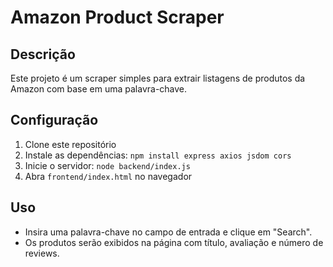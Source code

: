 # Amazon Product Scraper

## Descrição
Este projeto é um scraper simples para extrair listagens de produtos da Amazon com base em uma palavra-chave.

## Configuração
1. Clone este repositório
2. Instale as dependências: `npm install express axios jsdom cors`
3. Inicie o servidor: `node backend/index.js`
4. Abra `frontend/index.html` no navegador

## Uso
- Insira uma palavra-chave no campo de entrada e clique em "Search".
- Os produtos serão exibidos na página com título, avaliação e número de reviews.
